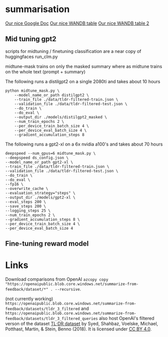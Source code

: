# summarisation
[Our nice Google Doc](https://docs.google.com/document/d/15HSqH0njR4nyINHRDDKOLONml2YUVY0A7Jlxzyuv1MM/edit)
[Our nice WANDB table](https://wandb.ai/kdog/summarisation)
[Our nice WANDB table 2](https://wandb.ai/kdog/huggingface)

## Mid tuning gpt2

scripts for midtuning / finetuning classification are a near copy of huggingfaces run_clm.py

midtune-mask trains on only the masked summary where as midtune trains on the whole text (prompt + summary)

The following runs a distilgpt2 on a single 2080ti and takes about 10 hours
```
python midtune_mask.py \
    --model_name_or_path distilgpt2 \
    --train_file ./data/tldr-filtered-train.json \
    --validation_file ./data/tldr-filtered-test.json \
    --do_train \
    --do_eval \
    --output_dir ./models/distilgpt2_masked \
    --num_train_epochs 2 \
    --per_device_train_batch_size 4 \
    --per_device_eval_batch_size 4 \
    --gradient_accumulation_steps 8
```

The following runs a gpt2-xl on a 6x nvidia a100's and takes about 70 hours
```
deepspeed --num_gpus=6 midtune_mask.py \
--deepspeed ds_config.json \
--model_name_or_path gpt2-xl \
--train_file ./data/tldr-filtered-train.json \
--validation_file ./data/tldr-filtered-test.json \
--do_train \
--do_eval \
--fp16 \
--overwrite_cache \
--evaluation_strategy="steps" \
--output_dir ./models/gpt2-xl \
--eval_steps 200 \
--save_steps 200 \
--logging_steps 25 \
--num_train_epochs 2 \
--gradient_accumulation_steps 8 \
--per_device_train_batch_size 4 \
--per_device_eval_batch_size 4
```

## Fine-tuning reward model




# Links

Download comparisons from OpenAI `azcopy copy "https://openaipublic.blob.core.windows.net/summarize-from-feedback/dataset/*" . --recursive`.

(not currently working)
`https://openaipublic.blob.core.windows.net/summarize-from-feedback/datasets/tldr_3_filtered` and `https://openaipublic.blob.core.windows.net/summarize-from-feedback/datasets/tldr_3_filtered_queries` also host OpenAI's filtered verson of the dataset [TL;DR dataset](https://zenodo.org/record/1168855) by Syed, Shahbaz, Voelske, Michael, Potthast, Martin, & Stein, Benno (2018). It is licensed under [CC BY 4.0](https://creativecommons.org/licenses/by/4.0/legalcode). 
